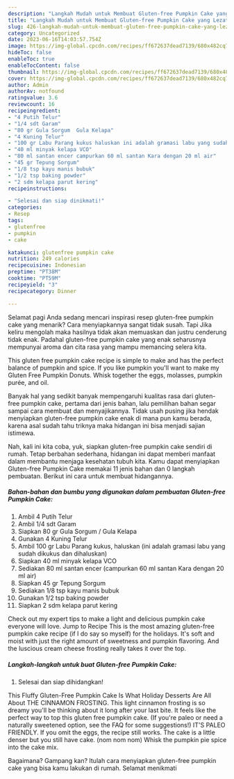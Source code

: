 ```yaml
---
description: "Langkah Mudah untuk Membuat Gluten-free Pumpkin Cake yang Lezat Sekali"
title: "Langkah Mudah untuk Membuat Gluten-free Pumpkin Cake yang Lezat Sekali"
slug: 426-langkah-mudah-untuk-membuat-gluten-free-pumpkin-cake-yang-lezat-sekali
category: Uncategorized
date: 2023-06-16T14:03:57.754Z
image: https://img-global.cpcdn.com/recipes/ff672637dead7139/680x482cq70/gluten-free-pumpkin-cake-foto-resep-utama.jpg
hideToc: false
enableToc: true
enableTocContent: false
thumbnail: https://img-global.cpcdn.com/recipes/ff672637dead7139/680x482cq70/gluten-free-pumpkin-cake-foto-resep-utama.jpg
cover: https://img-global.cpcdn.com/recipes/ff672637dead7139/680x482cq70/gluten-free-pumpkin-cake-foto-resep-utama.jpg
author: Admin
authorAv: notfound
ratingvalue: 3.6
reviewcount: 16
recipeingredient:
- "4 Putih Telur"
- "1/4 sdt Garam"
- "80 gr Gula Sorgum  Gula Kelapa"
- "4 Kuning Telur"
- "100 gr Labu Parang kukus haluskan ini adalah gramasi labu yang sudah dikukus dan dihaluskan"
- "40 ml minyak kelapa VCO"
- "80 ml santan encer campurkan 60 ml santan Kara dengan 20 ml air"
- "45 gr Tepung Sorgum"
- "1/8 tsp kayu manis bubuk"
- "1/2 tsp baking powder"
- "2 sdm kelapa parut kering"
recipeinstructions:

- "Selesai dan siap dinikmati!"
categories:
- Resep
tags:
- glutenfree
- pumpkin
- cake

katakunci: glutenfree pumpkin cake 
nutrition: 249 calories
recipecuisine: Indonesian
preptime: "PT38M"
cooktime: "PT59M"
recipeyield: "3"
recipecategory: Dinner

---
```



Selamat pagi Anda sedang mencari inspirasi resep gluten-free pumpkin cake yang menarik? Cara menyiapkannya sangat tidak susah. Tapi Jika keliru mengolah maka hasilnya tidak akan memuaskan dan justru cenderung tidak enak. Padahal gluten-free pumpkin cake yang enak seharusnya mempunyai aroma dan cita rasa yang mampu memancing selera kita.


This gluten free pumpkin cake recipe is simple to make and has the perfect balance of pumpkin and spice. If you like pumpkin you&#39;ll want to make my Gluten Free Pumpkin Donuts. Whisk together the eggs, molasses, pumpkin purée, and oil.

Banyak hal yang sedikit banyak mempengaruhi kualitas rasa dari gluten-free pumpkin cake, pertama dari jenis bahan, lalu pemilihan bahan segar sampai cara membuat dan menyajikannya. Tidak usah pusing jika hendak menyiapkan gluten-free pumpkin cake enak di mana pun kamu berada, karena asal sudah tahu triknya maka hidangan ini bisa menjadi sajian istimewa.


Nah, kali ini kita coba, yuk, siapkan gluten-free pumpkin cake sendiri di rumah. Tetap berbahan sederhana, hidangan ini dapat memberi manfaat dalam membantu menjaga kesehatan tubuh kita. Kamu dapat menyiapkan Gluten-free Pumpkin Cake memakai 11 jenis bahan dan 0 langkah pembuatan. Berikut ini cara untuk membuat hidangannya.

<!--inarticleads1-->

##### Bahan-bahan dan bumbu yang digunakan dalam pembuatan Gluten-free Pumpkin Cake:

1. Ambil 4 Putih Telur
1. Ambil 1/4 sdt Garam
1. Siapkan 80 gr Gula Sorgum / Gula Kelapa
1. Gunakan 4 Kuning Telur
1. Ambil 100 gr Labu Parang kukus, haluskan (ini adalah gramasi labu yang sudah dikukus dan dihaluskan)
1. Siapkan 40 ml minyak kelapa VCO
1. Sediakan 80 ml santan encer (campurkan 60 ml santan Kara dengan 20 ml air)
1. Siapkan 45 gr Tepung Sorgum
1. Sediakan 1/8 tsp kayu manis bubuk
1. Gunakan 1/2 tsp baking powder
1. Siapkan 2 sdm kelapa parut kering


Check out my expert tips to make a light and delicious pumpkin cake everyone will love. Jump to Recipe This is the most amazing gluten-free pumpkin cake recipe (if I do say so myself) for the holidays. It&#39;s soft and moist with just the right amount of sweetness and pumpkin flavoring. And the luscious cream cheese frosting really takes it over the top. 

<!--inarticleads2-->

##### Langkah-langkah untuk buat Gluten-free Pumpkin Cake:


1. Selesai dan siap dihidangkan!

This Fluffy Gluten-Free Pumpkin Cake Is What Holiday Desserts Are All About THE CINNAMON FROSTING. This light cinnamon frosting is so dreamy you&#39;ll be thinking about it long after your last bite. It feels like the perfect way to top this gluten free pumpkin cake. (If you&#39;re paleo or need a naturally sweetened option, see the FAQ for some suggestions!) IT&#39;S PALEO FRIENDLY. If you omit the eggs, the recipe still works. The cake is a little denser but you still have cake. (nom nom nom) Whisk the pumpkin pie spice into the cake mix. 

Bagaimana? Gampang kan? Itulah cara menyiapkan gluten-free pumpkin cake yang bisa kamu lakukan di rumah. Selamat menikmati
